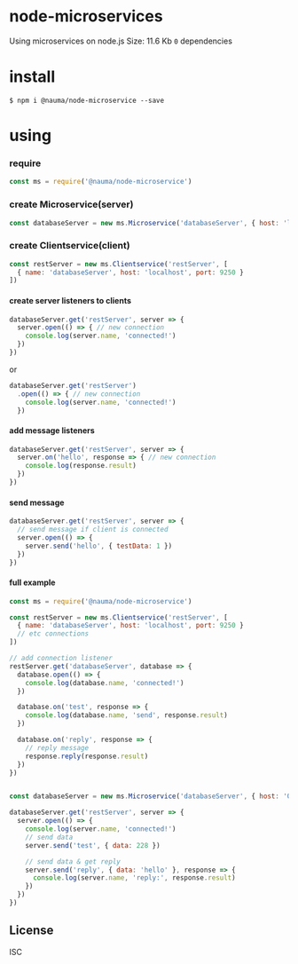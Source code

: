 # node-microservices

Using microservices on node.js
Size: 11.6 Kb
`0` dependencies

# install

```shell
$ npm i @nauma/node-microservice --save
```

# using
### require
```js
const ms = require('@nauma/node-microservice')
```

### create Microservice(server)
```js
const databaseServer = new ms.Microservice('databaseServer', { host: 'localhost', port: 9250 })
```

### create Clientservice(client)
```js
const restServer = new ms.Clientservice('restServer', [
  { name: 'databaseServer', host: 'localhost', port: 9250 }
])
```

#### create server listeners to clients
```js
databaseServer.get('restServer', server => {
  server.open(() => { // new connection
    console.log(server.name, 'connected!')
  })
})
```
or
```js
databaseServer.get('restServer')
  .open(() => { // new connection
    console.log(server.name, 'connected!')
  })
```

#### add message listeners
```js
databaseServer.get('restServer', server => {
  server.on('hello', response => { // new connection
    console.log(response.result)
  })
})
```

#### send message
```js
databaseServer.get('restServer', server => {
  // send message if client is connected
  server.open(() => {
    server.send('hello', { testData: 1 })
  })
})
```

#### full example
```js
const ms = require('@nauma/node-microservice')

const restServer = new ms.Clientservice('restServer', [
  { name: 'databaseServer', host: 'localhost', port: 9250 }
  // etc connections
])

// add connection listener
restServer.get('databaseServer', database => {
  database.open(() => {
    console.log(database.name, 'connected!')
  })

  database.on('test', response => {
    console.log(database.name, 'send', response.result)
  })

  database.on('reply', response => {
    // reply message
    response.reply(response.result)
  })
})


const databaseServer = new ms.Microservice('databaseServer', { host: '0.0.0.0', port: 9250 })

databaseServer.get('restServer', server => {
  server.open(() => {
    console.log(server.name, 'connected!')
    // send data
    server.send('test', { data: 228 })

    // send data & get reply
    server.send('reply', { data: 'hello' }, response => {
      console.log(server.name, 'reply:', response.result)
    })
  })
})

```
License
----
ISC
